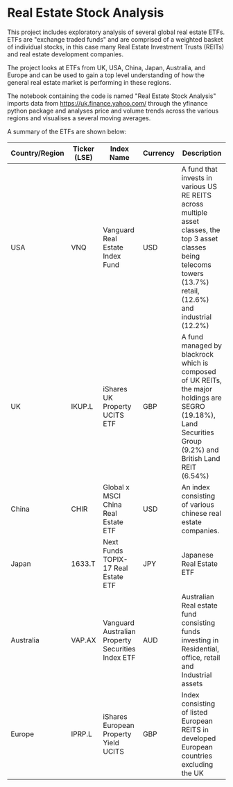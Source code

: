 # Real Estate Stock Analysis 

This project includes exploratory analysis of several global real estate ETFs. ETFs are "exchange traded funds" and are comprised of a weighted basket of individual stocks, in this case many Real Estate Investment Trusts (REITs) and real estate development companies. 

The project looks at ETFs from UK, USA, China, Japan, Australia, and Europe and can be used to gain a top level understanding of how the general real estate market is performing in these regions. 

The notebook containing the code is named "Real Estate Stock Analysis" imports data from https://uk.finance.yahoo.com/ through the yfinance python package and analyses price and volume trends across the various regions and visualises a several moving averages. 

A summary of the ETFs are shown below: 

| Country/Region    | Ticker (LSE) | Index Name                            | Currency|  Description                          |
| ----------        | ------------ |---------------------------------------|---------|----------------------------- |
| USA               | VNQ          | Vanguard Real Estate Index Fund       | USD | A fund that invests in various US RE REITS across multiple asset classes, the top 3 asset classes being telecoms towers (13.7%) retail, (12.6%) and industrial (12.2%)|
| UK                | IKUP.L       | iShares UK Property UCITS ETF         | GBP | A fund managed by blackrock which is composed of UK REITs, the major holdings are SEGRO (19.18%), Land Securities Group (9.2%) and British Land REIT (6.54%) |                                                                     
| China             | CHIR         | Global x MSCI China Real Estate ETF   | USD | An index consisting of various chinese real estate companies.                                                                         |
| Japan             | 1633.T       | Next Funds TOPIX-17 Real Estate ETF   | JPY | Japanese Real Estate ETF                                                                        |
| Australia             | VAP.AX       | Vanguard Australian Property Securities Index ETF  | AUD |      Australian Real estate fund consisting funds investing in Residential, office, retail and Industrial assets                                                                       | 
| Europe            | IPRP.L       | iShares European Property Yield UCITS | GBP | Index consisting of listed European REITS in developed European countries excluding the UK                                                                    |     

